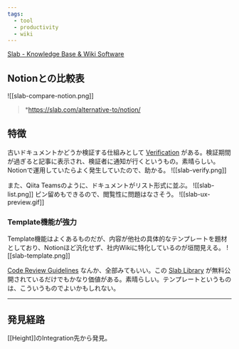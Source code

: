 ```yaml
---
tags:
  - tool
  - productivity
  - wiki
---
```

[Slab - Knowledge Base & Wiki Software](https://slab.com/)

## Notionとの比較表

![[slab-compare-notion.png]]
> *https://slab.com/alternative-to/notion/ 

## 特徴

古いドキュメントかどうか検証する仕組みとして [Verification](https://help.slab.com/en/articles/4136379-post-verification) がある。検証期間が過ぎると記事に表示され、検証者に通知が行くというもの。素晴らしい。Notionで運用していたらよく発生していたので、助かる。
![[slab-verify.png]]

また、Qiita Teamsのように、ドキュメントがリスト形式に並ぶ。
![[slab-list.png]]
ピン留めもできるので、閲覧性に問題はなさそう。
![[slab-ux-preview.gif]]

### **Template機能が強力**

Template機能はよくあるものだが、内容が他社の具体的なテンプレートを題材としており、Notionほど汎化せず、社内Wikiに特化しているのが垣間見える。
![[slab-template.png]]

[Code Review Guidelines](https://slab.com/library/code-review-guidelines/) なんか、全部みてもいい。この [Slab Library](https://slab.com/library/) が無料公開されているだけでもかなり価値がある。素晴らしい。テンプレートというものは、こういうものでよいかもしれない。


---

## **発見経路**

[[Height]]のIntegration先から発見。
